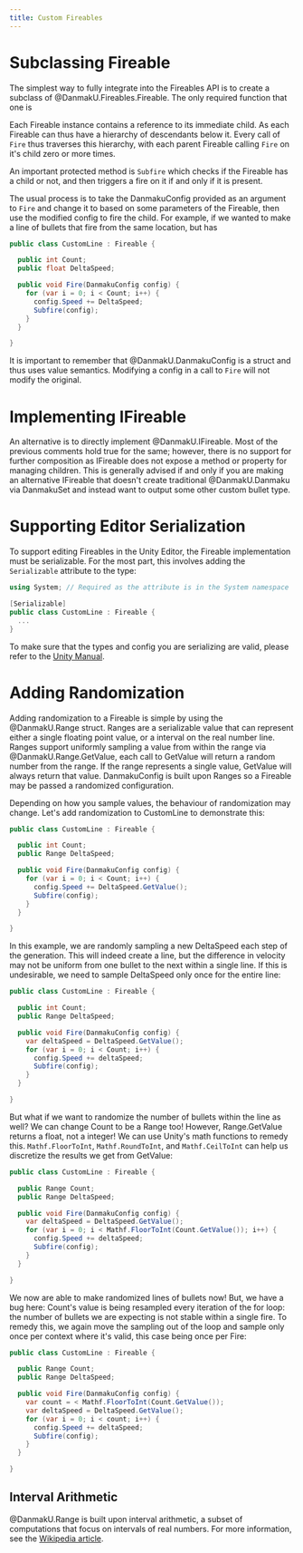 ```yaml
---
title: Custom Fireables
---
```


# Subclassing Fireable
The simplest way to fully integrate into the Fireables API is to create a
subclass of @DanmakU.Fireables.Fireable. The only required function that one is

Each Fireable instance contains a reference to its immediate child. As each
Fireable can thus have a hierarchy of descendants below it. Every call of `Fire`
thus traverses this hierarchy, with each parent Fireable calling `Fire` on it's
child zero or more times.

An important protected method is `Subfire` which checks if the Fireable has a
child or not, and then triggers a fire on it if and only if it is present.

The usual process is to take the DanmakuConfig provided as an argument to `Fire`
and change it to based on some parameters of the Fireable, then use the modified
config to fire the child. For example, if we wanted to make a line of bullets
that fire from the same location, but has

```csharp
public class CustomLine : Fireable {

  public int Count;
  public float DeltaSpeed;

  public void Fire(DanmakuConfig config) {
    for (var i = 0; i < Count; i++) {
      config.Speed += DeltaSpeed;
      Subfire(config);
    }
  }

}
```

It is important to remember that @DanmakU.DanmakuConfig is a struct and thus
uses value semantics. Modifying a config in a call to `Fire` will not modify the
original.

# Implementing IFireable
An alternative is to directly implement @DanmakU.IFireable. Most of the previous
comments hold true for the same; however, there is no support for further
composition as IFireable does not expose a method or property for managing
children. This is generally advised if and only if you are making an alternative
IFireable that doesn't create traditional @DanmakU.Danmaku via DanmakuSet and
instead want to output some other custom bullet type.

# Supporting Editor Serialization
To support editing Fireables in the Unity Editor, the Fireable implementation
must be serializable. For the most part, this involves adding the `Serializable`
attribute to the type:

```csharp
using System; // Required as the attribute is in the System namespace

[Serializable]
public class CustomLine : Fireable {
  ...
}
```
To make sure that the types and config you are serializing are valid, please
refer to the [Unity Manual](https://docs.unity3d.com/Manual/script-Serialization.html).

# Adding Randomization
Adding randomization to a Fireable is simple by using the @DanmakU.Range struct.
Ranges are a serializable value that can represent either a single floating
point value, or a interval on the real number line. Ranges support uniformly
sampling a value from within the range via @DanmakU.Range.GetValue, each call to
GetValue will return a random number from the range. If the range represents a
single value, GetValue will always return that value.  DanmakuConfig is
built upon Ranges so a Fireable may be passed a randomized configuration.

Depending on how you sample values, the behaviour of randomization may change.
Let's add randomization to CustomLine to demonstrate this:

```csharp
public class CustomLine : Fireable {

  public int Count;
  public Range DeltaSpeed;

  public void Fire(DanmakuConfig config) {
    for (var i = 0; i < Count; i++) {
      config.Speed += DeltaSpeed.GetValue();
      Subfire(config);
    }
  }

}
```

In this example, we are randomly sampling a new DeltaSpeed each step of the
generation. This will indeed create a line, but the difference in velocity may
not be uniform from one bullet to the next within a single line. If this is
undesirable, we need to sample DeltaSpeed only once for the entire line:

```csharp
public class CustomLine : Fireable {

  public int Count;
  public Range DeltaSpeed;

  public void Fire(DanmakuConfig config) {
    var deltaSpeed = DeltaSpeed.GetValue();
    for (var i = 0; i < Count; i++) {
      config.Speed += deltaSpeed;
      Subfire(config);
    }
  }

}
```

But what if we want to randomize the number of bullets within the line as well?
We can change Count to be a Range too! However, Range.GetValue returns a float,
not a integer! We can use Unity's math functions to remedy this.
`Mathf.FloorToInt`, `Mathf.RoundToInt`, and `Mathf.CeilToInt` can help us
discretize the results we get from GetValue:

```csharp
public class CustomLine : Fireable {

  public Range Count;
  public Range DeltaSpeed;

  public void Fire(DanmakuConfig config) {
    var deltaSpeed = DeltaSpeed.GetValue();
    for (var i = 0; i < Mathf.FloorToInt(Count.GetValue()); i++) {
      config.Speed += deltaSpeed;
      Subfire(config);
    }
  }

}
```

We now are able to make randomized lines of bullets now! But, we have a bug
here: Count's value is being resampled every iteration of the for loop: the
number of bullets we are expecting is not stable within a single fire. To remedy
this, we again move the sampling out of the loop and sample only once per
context where it's valid, this case being once per Fire:

```csharp
public class CustomLine : Fireable {

  public Range Count;
  public Range DeltaSpeed;

  public void Fire(DanmakuConfig config) {
    var count = < Mathf.FloorToInt(Count.GetValue());
    var deltaSpeed = DeltaSpeed.GetValue();
    for (var i = 0; i < count; i++) {
      config.Speed += deltaSpeed;
      Subfire(config);
    }
  }

}
```

## Interval Arithmetic
@DanmakU.Range is built upon interval arithmetic, a subset of computations that
focus on intervals of real numbers. For more information, see the [Wikipedia article](https://en.wikipedia.org/wiki/Interval_arithmetic).

